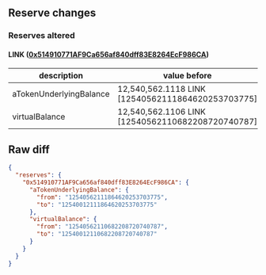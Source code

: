 ## Reserve changes

### Reserves altered

#### LINK ([0x514910771AF9Ca656af840dff83E8264EcF986CA](https://etherscan.io/address/0x514910771AF9Ca656af840dff83E8264EcF986CA))

| description | value before | value after |
| --- | --- | --- |
| aTokenUnderlyingBalance | 12,540,562.1118 LINK [12540562111864620253703775] | 12,540,012.1118 LINK [12540012111864620253703775] |
| virtualBalance | 12,540,562.1106 LINK [12540562110682208720740787] | 12,540,012.1106 LINK [12540012110682208720740787] |


## Raw diff

```json
{
  "reserves": {
    "0x514910771AF9Ca656af840dff83E8264EcF986CA": {
      "aTokenUnderlyingBalance": {
        "from": "12540562111864620253703775",
        "to": "12540012111864620253703775"
      },
      "virtualBalance": {
        "from": "12540562110682208720740787",
        "to": "12540012110682208720740787"
      }
    }
  }
}
```